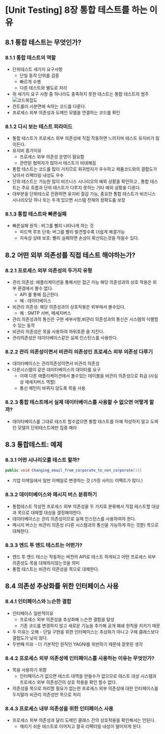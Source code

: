 # [Unit Testing] 8장 통합 테스트를 하는 이유

## 8.1 통합 테스트는 무엇인가?

### 8.1.1 통합 테스트의 역할
- 단위테스트 세가지 요구사항
  - 단일 동작 단위를 검증
  - 빠르게 수행
  - 다른 테스트와 별도로 처리
- 위 세가지 요구 사항 중 하나라도 충족하지 못한 테스트는 통합 테스트의 범주
![코드복잡도](https://user-images.githubusercontent.com/58027908/232287740-d7b4c0f6-e39b-46cf-85cd-80698fb3f84b.png)
- 컨트롤러 사분면에 속하는 코드를 다룬다.
- 프로세스 외부 의존성과 도메인 모델을 연결하는 코드를 확인

### 8.1.2 다시 보는 테스트 피라미드
- 통합 테스트가 프로세스 외부 의존성에 직접 작동하면 느려지며 테스트 유지비가 많이든다.
- 유지비 증가이유
  - 프로세스 외부 의존성 운영이 필요함
  - 관련된 협력자가 많아서 테스트가 비대해짐
- 통합 테스트는 코드를 많이 거치므로 회귀방지가 우수하고 제품코드와의 결합도가 낮아서 리팩터링 내성도 우수
- 단위 테스트는 가능한 많이 비즈니스 시나리오의 예외 상황을 확인하고 , 통합 테스트는 주요 흐름과 단위 테스트가 다루지 못하는 
기타 예외 상황을 다룬다.
- 대부분을 단위테스로 전환하면 유지비 절감 가능, 중요한 통합 테스트가 비즈니스 시나리오당 하나 또는 두개 있으면 시스템 전체의 정확도를 보장

### 8.1.3 통합 테스트와 빠른실패
- 빠른실패 원칙 : 버그를 빨리 나타나게 하는 것
  - 피드백 루프 단축: 버그를 빨리 발견할수록 더쉽게 해결가능
  - 지속성 상태 보호: 빨리 실패하면 손상이 확산되는것을 막을수 있다.

## 8.2 어떤 외부 의존성를 직접 테스트 해야하는가?

### 8.2.1 프로세스 외부 의존성의 두가지 유형
- 관리 의존성: 애플리케이션을 통해서만 접근 가능 해당 의존성과의 상호 작용은 외부 환경에서 볼수 없다.
  - API 를 통해 접근한다.  
  - 예 : 데이터베이스
- 비관리 의존성: 해당 의존성과의 상호작용은 외부에서 볼수있다. 
  - 예 : SMTP 서버, 메세지버스
- 관리 의존성과의 통신은 구현 세부사항,비관리 의존성과의 통신은 시스템의 식별할수 있는 동작
- 비관리 의존성은 목을 사용하여 하위호환 을 지킨다.
- 관리의존성은 데이터베이스같은 실제 인스턴스를 사용한다.

### 8.2.2 관리 의존성이면서 비관리 의존성인 프로세스 외부 의존성 다루기
- 데이터베이스는 관리의존성이면서 비관리 의존성 
- 다른시스템이 같은 데이터베이스의 데이터를 요구
  - 이때 다른 애플리케이션에서 볼수있는 테이블을 비관리 의존성으로 취급  (사실상 메세지버스 역할)
  - 통신 패턴이 바뀌지 않도록 목을 사용

### 8.2.3 통합 테스트에서 실제 데이터베이스를 사용할 수 없으면 어떻게 할까?
- 데이터베이스를 그대로 테스트 할수없으면 통합 테스트를 아예 작성하지 말고 도메인 모델의 단위테스트에만 집중 해라

## 8.3 통합테스트: 예제

### 8.3.1 어떤 시나리오를 테스트 할까?
```java
public void Changing_email_from_corporate_to_non_corporate(){}
```
- 기업 이메일에서 일반 이메일로 변경하는 것 (가장 사이드 이펙트가 많다.)

### 8.3.2 데이터베이스와 메시지 버스 분류하기
- 통합테스트 작성전 프로세스 외부 의존성을 두 가지로 분류해서 직접 테스트할 대상과 목으로 대체할 대상을 결정해야한다.
- 데이터베이스는 관리 의존성이므로 실제 인스턴스를 사용하여야 한다.
- 메시지 버스는 비관리 의존성 (다른 시스템과의 통신을 가능하게 하는 것뿐) 목으로 대체한다.

### 8.3.3 엔드 투 엔드 테스트는 어떤가?
- 엔드 투 엔드 테스는 작동하는 버전의 API로 테스트 하게되고 어떤 프로세스 외부 의존성도 목을 대체하지않는것을 의미
- 통합 테스트는 비관리 의존성을 목으로 대체한다.

## 8.4 의존성 추상화를 위한 인터페이스 사용

### 8.4.1 인터페이스와 느슨한 결합
- 인터페이스 일반적이유
  - 프로세스 외부 의존성을 추상화해 느슨한 결합을 달성
  - 기존 코드를 변경하지 않고 새로운 기능을 추가해 공개 폐쇄 원칙을 지키기 때문
- 두 이유는 오해 - 단일 구현을 위한 인터페이스는 추상화가 아니고 구체 클래스보다 결합도가 낮지 않다.
- 두번째 이유 - 더 기본적인 원칙인  YAGNI를 위반하기 때문에 잘못된 생각

### 8.4.2 프로세스 외부 의존성에 인터페이스를 사용하는 이유는 무엇인가?
- 목을 사용하기 위함
  - 인터페이스가 없으면 테스트 대역을 만들수가 없으므로 테스트 대상 시스템과 프로세스 외부 의존성간의 상호 작용을 확인 할수 없다.
- 의존성을 목으로 처리할 필요가 없는한 프로세스 외부 의존성에 대한 인터페이스를 두지말라 비관리 의존성만 목으로 처리

### 8.4.3 프로세스 내부 의존성을 위한 인터페이스 사용
- 프로세스 외부 의존성과 달리 도메인 클래스 간의 상호작용을 확인해서는 안된다.
  - 깨지기 쉬운 테스트로 이어지고 결국 리팩터링 내성이 떨어지게 된다.
